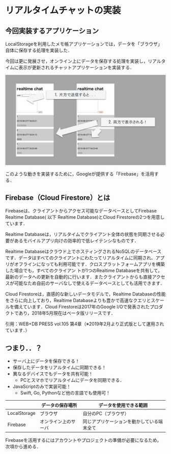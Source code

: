 # リアルタイムチャットの実装

## 今回実装するアプリケーション

LocalStorageを利用したメモ帳アプリケーションでは，データを「ブラウザ」自体に保存する処理を実装した．

今回は更に発展させ，オンライン上にデータを保存する処理を実装し，リアルタイムに表示が更新されるチャットアプリケーションを実装する．

![チャットアプリケーションのイメージ](./img/js_firebase_about_chat_app.svg)

このような動きを実装するために，Googleが提供する「Firebase」を活用する．

## Firebase（Cloud Firestore）とは

Firebaseは、クライアントからアクセス可能なデータベースとしてFirebase Realtime Database( 以下 Realtime Database)とCloud Firestoreの2つを用意しています．

Realtime Databaseは，リアルタイムでクライアント全体の状態を同期させる必要があるモバイルアプリ向けの効率的で低レイテンシなものです．

Realtime Databaseはクラウド上でホスティングされるNoSQLのデータベースです．データはすべてのクライアントにわたってリアルタイムに同期され、アプリがオフラインになっても利用可能です．クロスプラットフォームアプリを構築した場合でも，すべてのクライアン トが1つのRealtime Databaseを共有して，最新のデータへの更新を自動的に行います．またクライアントからも直接アクセスが可能なため自前のサーバなしで使えるデータベースとしても活用できます．

Cloud Firestoreは，直感的な新しいデータモデルで，Realtime Databaseの性能をさらに向上しており，Realtime Databaseよりも豊かで高速なクエリとスケールを備えています．Cloud Firestoreは2017年のGoogle I/Oで発表されたプロダクトであり，2018年5月現在はベータ版リリースです．

引用：WEB+DB PRESS vol.105 第4章（※2019年2月より正式版として運用されています．）


## つまり．．？

- サーバ上にデータを保存できる！
- 保存したデータをリアルタイムに同期できる！
- 異なるデバイスでもデータを共有可能！
    - PCとスマホでリアルタイムにデータを同期できる．
- JavaScriptのみで実装可能！
    - Swift, Go, Pythonなど他の言語でも使用可！


||データの保存場所|データを使用できる範囲|
|--|--|--|
|LocalStorage|ブラウザ|自分のPC（ブラウザ）|
|Firebase|オンライン上のサーバ|同じアプリケーションを動かしている端末全て|

Firebaseを活用するにはアカウントやプロジェクトの準備が必要になるため，次項から進める．